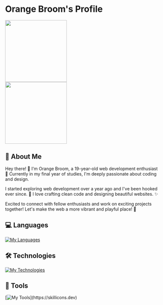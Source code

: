# Orange Broom's Profile

<div align="left">
  <img height=200 src="https://quotes-github-readme.vercel.app/api?type=horizontal&theme=dark&quote=If%20someone%20eat%20healthy%20food,%20he%20will%20be%20healthy,%20and%20if%20someone%20eat%20unhealthy%20food,%20he%20will%20be%20unhealthy.">
</div>

<div align="left">
  <img height="200" src="https://github-readme-stats.vercel.app/api?username=Orange4Broom&theme=vue-dark&show_icons=true&hide_border=true&count_private=true&include_all_commits=true" />
</div>

## 🌟 About Me

Hey there! 👋 I'm Orange Broom, a 19-year-old web development enthusiast 🚀 Currently in my final year of studies, I'm deeply passionate about coding and design.

I started exploring web development over a year ago and I've been hooked ever since. 🎨 I love crafting clean code and designing beautiful websites. ✨

Excited to connect with fellow enthusiasts and work on exciting projects together!
Let's make the web a more vibrant and playful place! 🎉

## 💻 Languages

[![My Languages](https://skillicons.dev/icons?i=html,css,sass,js,ts,c)](https://skillicons.dev)

## 🛠️ Technologies

[![My Technologies](https://skillicons.dev/icons?i=react,nextjs,redux,vite,npm,yarn,bun,nodejs,postgres,mysql,firebase,linux,apple)](https://skillicons.dev)

## 🧰 Tools

[![My Tools](https://skillicons.dev/icons?i=figma,ai,github,gitlab,git,vscode,codepen,stackoverflow,devto,docker,netlify,)](https://skillicons.dev)
